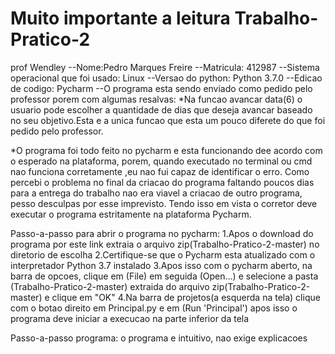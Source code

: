 # Muito importante a leitura Trabalho-Pratico-2
prof Wendley
--Nome:Pedro Marques Freire
--Matricula: 412987
--Sistema operacional que foi usado: Linux
--Versao do python: Python 3.7.0
--Edicao de codigo: Pycharm
--O programa esta sendo enviado como pedido pelo professor porem com algumas resalvas:
*Na funcao avancar data(6) o usuario pode escolher a quantidade de dias que deseja avancar baseado no seu objetivo.Esta e a unica funcao que esta um pouco diferete do que foi pedido pelo professor.

*O programa foi todo feito no pycharm e esta funcionando dee acordo com o esperado na plataforma, porem, quando executado no terminal ou cmd nao funciona corretamente ,eu nao fui capaz de identificar o erro.
Como percebi o problema no final da criacao do programa faltando poucos dias para a entrega do trabalho nao era viavel a criacao de outro programa, pesso desculpas por esse imprevisto.
Tendo isso em vista o corretor deve executar o programa estritamente na plataforma Pycharm.



Passo-a-passo para abrir o programa no pycharm:
1.Apos o download do programa por este link extraia o arquivo zip(Trabalho-Pratico-2-master) no diretorio de escolha
2.Certifique-se que o Pycharm esta atualizado com o interpretador Python 3.7 instalado
3.Apos isso com o pycharm aberto, na barra de opcoes, clique em (File) em seguida (Open...) e selecione a pasta (Trabalho-Pratico-2-master) extraida do arquivo zip(Trabalho-Pratico-2-master) e clique em "OK"
4.Na barra de projetos(a esquerda na tela) clique com o botao direito em Principal.py e em (Run 'Principal') apos isso o programa deve 
iniciar a execucao na parte inferior da tela

Passo-a-passo programa:
o programa e intuitivo, nao exige explicacoes
